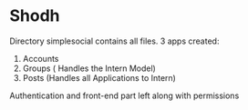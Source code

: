 # Shodh
Directory simplesocial contains all files.
3 apps created:
1) Accounts
2) Groups ( Handles the Intern Model)
3) Posts (Handles all Applications to Intern)

Authentication and front-end part left along with permissions
